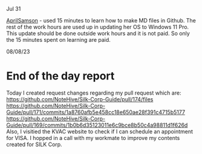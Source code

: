 Jul 31

[AprilSamson](https://github.com/AprilSamson) - used 15 minutes to learn how to make MD files in Github. The rest of the work hours are used up in updating her OS to Windows 11 Pro. This update should be done outside work hours and it is not paid. So only the 15 minutes spent on learning are paid.

08/08/23
# End of the day report
Today I created request changes regarding my pull request which are:
https://github.com/NoteHive/Silk-Corp-Guide/pull/174/files
https://github.com/NoteHive/Silk-Corp-Guide/pull/171/commits/1a8760afb5e458cc18e650ae28f391c4715b5177
https://github.com/NoteHive/Silk-Corp-Guide/pull/169/commits/1b0b6d35123011e6c9bce8b50c4a98811d1f626d
Also, I visitied the KVAC website to check if I can schedule an appointment for VISA.
I hopped in a call with my workmate to improve my contents created for SILK Corp.
